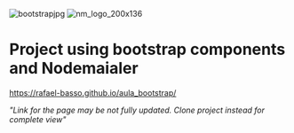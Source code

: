 ![bootstrapjpg](https://user-images.githubusercontent.com/41271210/151408390-958cc7e0-d079-429d-9e9f-0998a5710126.jpg)
![nm_logo_200x136](https://user-images.githubusercontent.com/41271210/158290129-63639cd0-d459-4b7f-a4ff-a1c6f280fe24.png)
# Project using bootstrap components and Nodemaialer

https://rafael-basso.github.io/aula_bootstrap/

*"Link for the page may be not fully updated. Clone project instead for complete view"*
